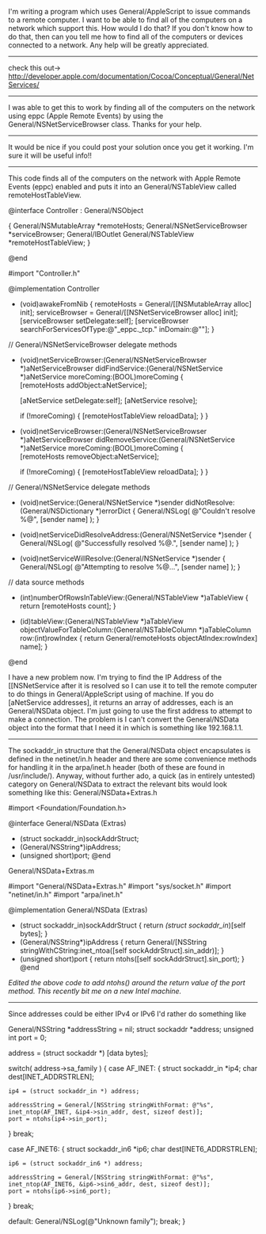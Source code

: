 I'm writing a program which uses General/AppleScript to issue commands to a remote computer. I want to be able to find all of the computers on a network which support this. How would I do that? If you don't know how to do that, then can you tell me how to find all of the computers or devices connected to a network. Any help will be greatly appreciated.

----

check this out-> http://developer.apple.com/documentation/Cocoa/Conceptual/General/NetServices/

----

I was able to get this to work by finding all of the computers on the network using eppc (Apple Remote Events) by using the General/NSNetServiceBrowser class. Thanks for your help.

----

It would be nice if you could post your solution once you get it working. I'm sure it will be useful info!!

----

This code finds all of the computers on the network with Apple Remote Events (eppc) enabled and puts it into an General/NSTableView called remoteHostTableView.

    
@interface Controller : General/NSObject

{
    General/NSMutableArray *remoteHosts;
    General/NSNetServiceBrowser *serviceBrowser;
    General/IBOutlet General/NSTableView *remoteHostTableView;
}

@end


#import "Controller.h"

@implementation Controller

- (void)awakeFromNib
{
    remoteHosts = General/[[NSMutableArray alloc] init];
    serviceBrowser = General/[[NSNetServiceBrowser alloc] init];
    [serviceBrowser setDelegate:self];
    [serviceBrowser searchForServicesOfType:@"_eppc._tcp." inDomain:@""];
}

// General/NSNetServiceBrowser delegate methods
- (void)netServiceBrowser:(General/NSNetServiceBrowser *)aNetServiceBrowser
    didFindService:(General/NSNetService *)aNetService
    moreComing:(BOOL)moreComing
{   
    [remoteHosts addObject:aNetService];
    
    [aNetService setDelegate:self];
    [aNetService resolve];
    
    if (!moreComing)
    {
        [remoteHostTableView reloadData];
    }
}

- (void)netServiceBrowser:(General/NSNetServiceBrowser *)aNetServiceBrowser
    didRemoveService:(General/NSNetService *)aNetService
    moreComing:(BOOL)moreComing
{   
    [remoteHosts removeObject:aNetService];
    
    if (!moreComing)
    {
        [remoteHostTableView reloadData];
    }
}

// General/NSNetService delegate methods
- (void)netService:(General/NSNetService *)sender didNotResolve:(General/NSDictionary *)errorDict
{
    General/NSLog( @"Couldn't resolve %@", [sender name] );
}

- (void)netServiceDidResolveAddress:(General/NSNetService *)sender
{
    General/NSLog( @"Successfully resolved %@.", [sender name] );
}

- (void)netServiceWillResolve:(General/NSNetService *)sender
{
    General/NSLog( @"Attempting to resolve %@...", [sender name] );
}

// data source methods
- (int)numberOfRowsInTableView:(General/NSTableView *)aTableView
{
    return [remoteHosts count];
}

- (id)tableView:(General/NSTableView *)aTableView
    objectValueForTableColumn:(General/NSTableColumn *)aTableColumn
    row:(int)rowIndex
{
    return General/remoteHosts objectAtIndex:rowIndex] name];
}

@end


I have a new problem now. I'm trying to find the IP Address of the [[NSNetService after it is resolved so I can use it to tell the remote computer to do things in General/AppleScript using of machine. If you do [aNetService addresses], it returns an array of addresses, each is an General/NSData object. I'm just going to use the first address to attempt to make a connection. The problem is I can't convert the General/NSData object into the format that I need it in which is something like 192.168.1.1.

----

The sockaddr_in structure that the General/NSData object encapsulates is defined in the netinet/in.h header and there are some convenience methods for handling it in the arpa/inet.h header (both of these are found in /usr/include/).  Anyway, without further ado, a quick (as in entirely untested) category on General/NSData to extract the relevant bits would look something like this:
General/NSData+Extras.h
    
#import <Foundation/Foundation.h>

@interface General/NSData (Extras)
- (struct sockaddr_in)sockAddrStruct;
- (General/NSString*)ipAddress;
- (unsigned short)port;
@end

General/NSData+Extras.m
    
#import "General/NSData+Extras.h"
#import "sys/socket.h"
#import "netinet/in.h"
#import "arpa/inet.h"

@implementation General/NSData (Extras)
- (struct sockaddr_in)sockAddrStruct
{
	return *(struct sockaddr_in*)[self bytes];
}
- (General/NSString*)ipAddress
{
	return General/[NSString stringWithCString:inet_ntoa([self sockAddrStruct].sin_addr)];
}
- (unsigned short)port
{
	return ntohs([self sockAddrStruct].sin_port);
}
@end

*Edited the above code to add ntohs() around the return value of the port method.  This recently bit me on a new Intel machine.*

----

Since addresses could be either IPv4 or IPv6 I'd rather do something like

    
General/NSString *addressString = nil;
struct sockaddr *address;
unsigned int port = 0;

address = (struct sockaddr *) [data bytes];

switch( address->sa_family )
{
  case AF_INET:
  {
    struct sockaddr_in *ip4;
    char dest[INET_ADDRSTRLEN];

    ip4 = (struct sockaddr_in *) address;

    addressString = General/[NSString stringWithFormat: @"%s", inet_ntop(AF_INET, &ip4->sin_addr, dest, sizeof dest)];
    port = ntohs(ip4->sin_port);
  }
  break;

  case AF_INET6:
  {
    struct sockaddr_in6 *ip6;
    char dest[INET6_ADDRSTRLEN];

    ip6 = (struct sockaddr_in6 *) address;

    addressString = General/[NSString stringWithFormat: @"%s",  inet_ntop(AF_INET6, &ip6->sin6_addr, dest, sizeof dest)];
    port = ntohs(ip6->sin6_port);
  }
  break;

  default:
    General/NSLog(@"Unknown family");
    break;
}
